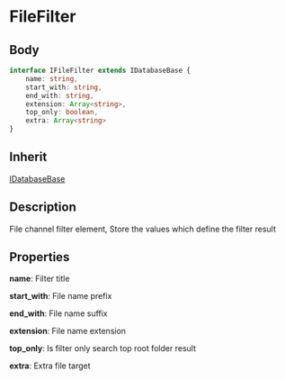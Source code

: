 # FileFilter

## Body
```typescript
interface IFileFilter extends IDatabaseBase {
    name: string,
    start_with: string,
    end_with: string,
    extension: Array<string>,
    top_only: boolean,
    extra: Array<string>
}
```

## Inherit

[IDatabaseBase](./../../base/IDatabaseBase.md)

## Description

File channel filter element, Store the values which define the filter result

## Properties

**name**: Filter title

**start_with**: File name prefix

**end_with**: File name suffix

**extension**: File name extension

**top_only**: Is filter only search top root folder result

**extra**: Extra file target